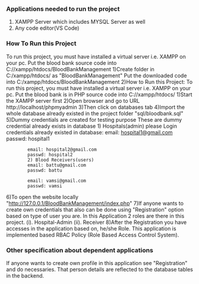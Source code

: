 ### Applications needed to run the project ###
1) XAMPP Server which includes MYSQL Server as well
2) Any code editor(VS Code)



### How To Run this Project ###
To run this project, you must have installed a virtual server i.e. XAMPP on your pc. 
Put the blood bank source code into C://xampp/htdocs/BloodBankManagement
1)Create folder in C:/xampp/htdocs/ as "BloodBankManagement"
 Put the downloaded code into C:/xampp/htdocs/BloodBankManagement
2)How to Run this Project:
To run this project, you must have installed a virtual server i.e. XAMPP on your pc. 
Put the blood bank is in PHP source code into C://xampp/htdocs/
	1)Start the XAMPP server first
	2)Open browser and go to URL http://localhost/phpmyadmin
	3)Then click on databases tab
4)Import the whole database already existed in the project folder "sql/bloodbank.sql"
	5)Dummy credentials are created for testing purpose
		These are dummy credential already exists in database
			1) Hospitals(admin)
			please Login credentials already existed in database:
			email: hospital1@gmail.com
			passwd: hospital1

			email: hospital2@gmail.com
			passwd: hospital2
			2) Blood Receivers(users)
			email: battu@gmail.com
			passwd: battu

			email: vamsi@gmail.com
			passwd: vamsi
6)To open the website locally "http://127.0.0.1/BloodBankManagement/index.php"
7)If anyone wants to create own credentials that also can be done using "Registration" option 
based on type of user you are. In this Application 2 roles are there in this project. 
	(i). Hospital-Admin
    	(ii). Receiver
8)After the Registration you have accesses in the application based on, he/she Role.
This application is implemented based RBAC Policy (Role Based Access Control System).


### Other specification about dependent applications ###
If anyone wants to create own profile in this application see "Registration" and do necessaries.
That person details are reflected to the database tables in the backend.
